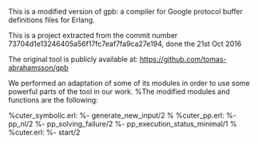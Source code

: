 This is a modified version of gpb: a compiler for Google protocol buffer definitions files for Erlang.

This is a project extracted from the commit number 73704d1e13246405a56f17fc7eaf7fa9ca27e194, done the 21st Oct 2016

The original tool is publicly available at: https://github.com/tomas-abrahamsson/gpb

We performed an adaptation of some of its modules in order to use some powerful parts of the tool in our work. 
%The modified modules and functions are the following:

%cuter_symbolic.erl:
%- generate_new_input/2
%
%cuter_pp.erl:
%- pp_nl/2
%- pp_solving_failure/2
%- pp_execution_status_minimal/1
%
%cuter.erl:
%- start/2
